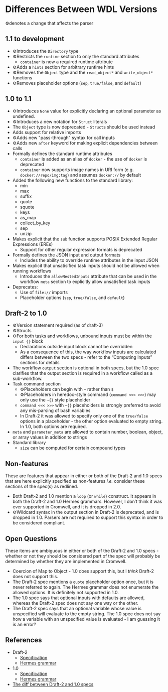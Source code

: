 # Differences Between WDL Versions 

⚙️denotes a change that affects the parser

## 1.1 to development

* ⚙️Introduces the `Directory` type
* ⚙️Restricts the `runtime` section to only the standard attributes
  * `container` is now a required runtime attribute
* ⚙️Adds a `hints` section for arbitrary runtime hints
* ⚙️Removes the `Object` type and the `read_object*` and `write_object*` functions
* ⚙️Removes placeholder options (`sep`, `true/false`, and `default`)

## 1.0 to 1.1

* ⚙️Introduces `None` value for explicitly declaring an optional parameter as undefined.
* ⚙️Introduces a new notation for `Struct` literals
* The `Object` type is now deprecated - `Struct`s should be used instead
* Adds support for relative imports
* ⚙️Adds new "pass-through" syntax for call inputs
* ⚙️Adds new `after` keyword for making explicit dependencies between calls
* Formally defines the standard runtime attributes
  * `container` is added as an alias of `docker` - the use of `docker` is deprecated
  * `container` now supports image names in URI form (e.g. `docker://repo/img:tag`) and assumes `docker://` by default
* Added the following new functions to the standard library:
  * min
  * max
  * suffix
  * quote
  * squote
  * keys
  * as_map
  * collect_by_key
  * sep
  * unzip
* Makes explicit that the `sub` function supports POSIX Extended Regular Expressions (EREs)
  * Support for other regular expression formats is deprecated
* Formally defines the JSON input and output formats
  * Includes the ability to override runtime attributes in the input JSON
* Makes explicit that unsatisified task inputs should not be allowed when running workflows
  * Introduces the `allowNestedInputs` attribute that can be used in the workflow `meta` section to explicitly allow unsatisfied task inputs
* Deprecates:
  * Use of `file://` imports
  * Placeholder options (`sep`, `true/false`, and `default`)

## Draft-2 to 1.0

*   ⚙️Version statement required (as of draft-3)
*   ⚙️Structs
*   ⚙️For both tasks and workflows, unbound inputs must be within the `input {}` block
    *   Declarations outside input block cannot be overridden
    *   As a consequence of this, the way workflow inputs are calculated differs between the two specs - refer to the “Computing Inputs” sections for details
*   The workflow `output` section is optional in both specs, but the 1.0 spec clarifies that the output section is required in a workflow called as a sub-workflow.
*   Task command section
    *   ⚙️Placeholders can begin with `~` rather than `$`
    *   ⚙️Placeholders in heredoc-style command (`command <<< >>>`) may only use the `~{}` style placeholder
    *   `command <<< >>>` with `~{}` placeholders is strongly preferred to avoid any mis-parsing of bash variables
    *   In Draft-2 it was allowed to specify only one of the `true/false` options in a placeholder - the other option evaluated to empty string. In 1.0, both options are required.
*   `meta` and `parameter_meta` are allowed to contain number, boolean, object, or array values in addition to strings
*   Standard library
    *   `size` can be computed for certain compound types


## Non-features

These are features that appear in either or both of the Draft-2 and 1.0 specs that are here explicitly specified as non-features _i.e._ consider these sections of the spec(s) as redlined.

*   Both Draft-2 and 1.0 mention a `loop` (or `while`) construct. It appears in both the Draft-2 and 1.0 Hermes grammars. However, I don’t think it was ever supported in Cromwell, and it is dropped in 2.0.
*   ⚙️Wildcard syntax in the output section in Draft-2 is deprecated, and is dropped in 1.0. Parsers are not required to support this syntax in order to be considered compliant.

## Open Questions

These items are ambiguous in either or both of the Draft-2 and 1.0 specs - whether or not they should be considered part of the spec will probably be determined by whether they are implemented in Cromwell.

*   Coercion of Map to Object - 1.0 does support this, but I _think_ Draft-2 does not support this.
*   The Draft-2 spec mentions a `quote` placeholder option once, but it is never referred to again. The Hermes grammar does not enumerate the allowed options. It is definitely not supported in 1.0.
*   The 1.0 spec says that optional inputs with defaults are allowed, whereas the Draft-2 spec does not say one way or the other.
*   The Draft-2 spec says that an optional variable whose value is unspecified will evaluate to the empty string. The 1.0 spec does not say how a variable with an unspecified value is evaluated - I am guessing it is an error?

## References

*   Draft-2
    *   [Specification](https://github.com/openwdl/wdl/blob/main/versions/draft-2/SPEC.md#alternative-heredoc-syntax)
    *   [Hermes grammar](https://github.com/openwdl/wdl/blob/main/versions/draft-2/parsers/grammar.hgr)
*   1.0
    *   [Specification](https://github.com/openwdl/wdl/blob/main/versions/1.0/SPEC.md#command-section)
    *   [Hermes grammar](https://github.com/openwdl/wdl/blob/main/versions/1.0/parsers/hermes/grammar.hgr)
*   [The diff between Draft-2 and 1.0 specs](https://github.com/jdidion/wdl/commit/35b49a815858d45e6111899296ae4beb729fe13a?short_path=22feea2#diff-22feea2e46776b17b2da5ddc2717b767)

